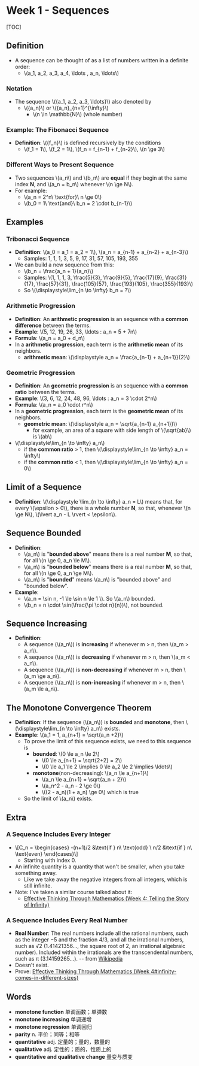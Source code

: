 # Week 1 - Sequences

[TOC]

## Definition

* A sequence can be thought of as a list of numbers written in a definite order:
    * \\(a_1, a_2, a_3, a_4, \ldots , a_n, \ldots\\)

### Notation

* The sequence \\({a_1, a_2, a_3, \ldots}\\) also denoted by
    * \\(\{a_n\}\\) or \\(\{a_n\}_{n=1}^{\infty}\\)
        * \\(n \in \mathbb{N}\\) (whole number)

### Example: The Fibonacci Sequence

* **Definition**: \\(\{f_n\}\\) is defined recursively by the conditions
    * \\(f_1 = 1\\), \\(f_2 = 1\\), \\(f_n = f_{n-1} + f_{n-2}\\), \\(n \ge 3\\)

### Different Ways to Present Sequence

* Two sequences \\(a_n\\) and \\(b_n\\) are **equal** if they begin at the same index **N**, and \\(a_n = b_n\\) whenever \\(n \ge N\\).
* For example:
    * \\(a_n = 2^n\ \text{for}\ n \ge 0\\)
    * \\(b_0 = 1\ \text{and}\ b_n = 2 \cdot b_{n-1}\\)

## Examples

### Tribonacci Sequence

* **Definition**: \\(a_0 = a_1 = a_2 = 1\\), \\(a_n = a_{n-1} + a_{n-2} + a_{n-3}\\)
    * Samples: 1, 1, 1, 3, 5, 9, 17, 31, 57, 105, 193, 355
* We can build a new sequence from this:
    * \\(b_n = \frac{a_n + 1}{a_n}\\)
    * Samples: \\(1, 1, 1, 3, \frac{5}{3}, \frac{9}{5}, \frac{17}{9}, \frac{31}{17}, \frac{57}{31}, \frac{105}{57}, \frac{193}{105}, \frac{355}{193}\\)
    * So \\(\displaystyle\lim_{n \to \infty} b_n = ?\\)

### Arithmetic Progression

* **Definition**: An **arithmetic progression** is an sequence with a **common difference** between the terms.
* **Example**: \\(5, 12, 19, 26, 33, \ldots : a_n = 5 + 7n\\)
* **Formula**: \\(a_n = a_0 + d_n\\)
* In a **arithmetic progression**, each term is the **arithmetic mean** of its neighbors.
    * **arithmetic mean**: \\(\displaystyle a_n = \frac{a_{n-1} + a_{n+1}}{2}\\)

### Geometric Progression

* **Definition**: An **geometric progression** is an sequence with a **common ratio** between the terms.
* **Example**: \\(3, 6, 12, 24, 48, 96, \ldots : a_n = 3 \cdot 2^n\\)
* **Formula**: \\(a_n = a_0 \cdot r^n\\)
* In a **geometric progression**, each term is the **geometric mean** of its neighbors.
    * **geometric mean**: \\(\displaystyle a_n = \sqrt{a_{n-1} a_{n+1}}\\)
        * for example, an area of a square with side length of \\(\sqrt{ab}\\) is \\(ab\\)
* \\(\displaystyle\lim_{n \to \infty} a_n\\)
    * if the **common ratio** > 1, then \\(\displaystyle\lim_{n \to \infty} a_n = \infty\\)
    * if the **common ratio** < 1, then \\(\displaystyle\lim_{n \to \infty} a_n = 0\\)

## Limit of a Sequence

* **Definition**: \\(\displaystyle \lim_{n \to \infty} a_n = L\\) means that, for every \\(\epsilon > 0\\), there is a whole number **N**, so that, whenever \\(n \ge N\\), \\(\lvert a_n - L \rvert < \epsilon\\).

## Sequence Bounded

* **Definition**: 
    * \\(a_n\\) is "**bounded above**" means there is a real number **M**, so that, for all \\(n \ge 0, a_n \le M\\).
    * \\(a_n\\) is "**bounded below**" means there is a real number **M**, so that, for all \\(n \ge 0, a_n \ge M\\).
    * \\(a_n\\) is "**bounded**" means \\(a_n\\) is "bounded above" and "bounded below".
* **Example**: 
    * \\(a_n = \sin n, -1 \le \sin n \le 1 \\). So \\(a_n\\) bounded.
    * \\(b_n = n \cdot \sin(\frac{\pi \cdot n}{n})\\), not bounded.

## Sequence Increasing

* **Definition**: 
    * A sequence (\\(a_n\\)) is **increasing** if whenever m > n, then \\(a_m > a_n\\).
    * A sequence (\\(a_n\\)) is **decreasing** if whenever m > n, then \\(a_m < a_n\\).
    * A sequence (\\(a_n\\)) is **non-decreasing** if whenever m > n, then \\(a_m \ge a_n\\).
    * A sequence (\\(a_n\\)) is **non-increasing** if whenever m > n, then \\(a_m \le a_n\\).

## The Monotone Convergence Theorem

* **Definition**: If the sequence (\\(a_n\\)) is **bounded** and **monotone**, then \\(\displaystyle\lim_{n \to \infty} a_n\\) exists.
* **Example**: \\(a_1 = 1, a_{n+1} = \sqrt{a_n +2}\\)
    * To prove the limit of this sequence exists, we need to this sequence is
        * **bounded**: \\(0 \le a_n \le 2\\)
            * \\(0 \le a_{n+1} = \sqrt{2+2} = 2\\)
            * \\(0 \le a_1 \le 2 \implies 0 \le a_2 \le 2 \implies \ldots\\)
        * **monotone**(non-decreasing): \\(a_n \le a_{n+1}\\) 
            * \\(a_n \le a_{n+1} = \sqrt{a_n + 2}\\) 
            * \\(a_n^2 - a_n - 2 \ge 0\\) 
            * \\((2 - a_n)(1 + a_n) \ge 0\\) which is true
    * So the limit of \\(a_n\\) exists.

## Extra

### A Sequence Includes Every Integer

* \\[C_n = \begin{cases}
   -(n+1)/2 &\text{if } n\ \text{odd}  \\
   n/2 &\text{if } n\ \text{even}
\end{cases}\\]
    * Starting with index 0.
* An infinite quantity is a quantity that won't be smaller, when you take something away.
    * Like we take away the negative integers from all integers, which is still infinite.
* Note: I've taken a similar course talked about it: 
    * [Effective Thinking Through Mathematics (Week 4: Telling the Story of Infinity)](https://cs.ericyy.me/effective-thinking-through-mathematics/week-4-telling-the-story-of-infinity.html)

### A Sequence Includes Every Real Number

* **Real Number**: The real numbers include all the rational numbers, such as the integer −5 and the fraction 4/3, and all the irrational numbers, such as √2 (1.41421356..., the square root of 2, an irrational algebraic number). Included within the irrationals are the transcendental numbers, such as π (3.14159265...). -- from [Wikipedia](https://en.wikipedia.org/wiki/Real_number)
* Doesn't exist.
* Prove: [Effective Thinking Through Mathematics (Week 4#infinity-comes-in-different-sizes)](https://cs.ericyy.me/effective-thinking-through-mathematics/week-4-telling-the-story-of-infinity.html#infinity-comes-in-different-sizes)

## Words

* **monotone function** 单调函数；单弹数
* **monotone increasing** 单调递增
* **monotone regression** 单调回归
* **parity** n. 平价；同等；相等
* **quantitative** adj. 定量的；量的，数量的
* **qualitative** adj. 定性的；质的，性质上的
* **quantitative and qualitative change** 量变与质变


